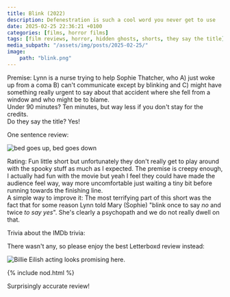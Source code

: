 ```yaml
---
title: Blink (2022)
description: Defenestration is such a cool word you never get to use
date: 2025-02-25 22:36:21 +0100
categories: [films, horror films]
tags: [film reviews, horror, hidden ghosts, shorts, they say the title]
media_subpath: "/assets/img/posts/2025-02-25/"
image:
    path: "blink.png"
---
```

<span class="reviewsection">Premise:</span> Lynn is a nurse trying to help Sophie Thatcher, who A) just woke up from a coma B) can't communicate except by blinking and C) might have something really urgent to say about that accident where she fell from a window and who might be to blame.<br/>
<span class="reviewsection">Under 90 minutes?</span> Ten minutes, but way less if you don't stay for the credits.<br/>
<span class="reviewsection">Do they say the title?</span> Yes!

<span class="reviewsection">One sentence review:</span>

![bed goes up, bed goes down](bedgoesup.gif)

<span class="reviewsection">Rating:</span> Fun little short but unfortunately they don't really get to play around with the spooky stuff as much as I expected. The premise is creepy enough, I actually had fun with the movie but yeah I feel they could have made the audience feel way, way more uncomfortable just waiting a tiny bit before running towards the finishing line.<br/>
<span class="reviewsection">A simple way to improve it:</span> The most terrifying part of this short was the fact that for some reason Lynn told Mary (Sophie) "blink once to say *no* and twice *to say yes*". She's clearly a psychopath and we do not really dwell on that.

<span class="reviewsection">Trivia about the IMDb trivia:</span>

There wasn't any, so please enjoy the best Letterboxd review instead:

![Billie Eilish acting looks promising here.](blink-letterboxd.png)

{% include nod.html %}

Surprisingly accurate review!